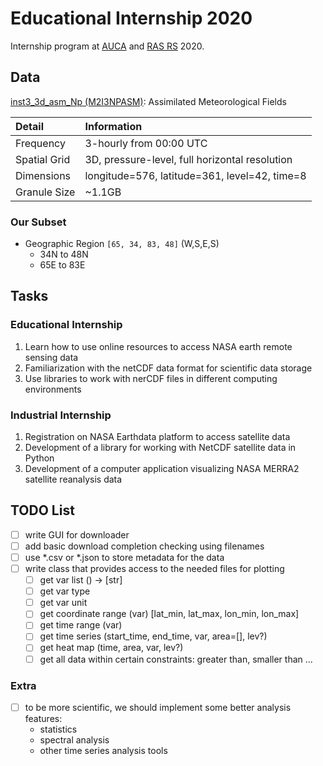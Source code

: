 # Educational Internship 2020

Internship program at [AUCA](https://auca.kg) and 
[RAS RS](http://www.gdirc.kg/en/) 2020.

## Data

[inst3_3d_asm_Np (M2I3NPASM)](https://disc.gsfc.nasa.gov/datasets/M2I3NPASM_5.12.4/summary): Assimilated Meteorological Fields

| Detail        | Information                                       |
|:--------------|:--------------------------------------------------|
| Frequency     | 3-hourly from 00:00 UTC                           |
| Spatial Grid  | 3D, pressure-level, full horizontal resolution    |
| Dimensions    | longitude=576, latitude=361, level=42, time=8     |
| Granule Size  | ~1.1GB                                            |

### Our Subset

- Geographic Region `[65, 34, 83, 48]` (W,S,E,S)
    - 34N to 48N 
    - 65E to 83E

## Tasks

### Educational Internship

1) Learn how to use online resources to access NASA earth remote sensing data
2) Familiarization with the netCDF data format for scientific data storage
3) Use libraries to work with nerCDF files in different computing environments

### Industrial Internship

1) Registration on NASA Earthdata platform to access satellite data
2) Development of a library for working with NetCDF satellite data in Python 
3) Development of a computer application visualizing NASA MERRA2 satellite 
reanalysis data

## TODO List

- [ ] write GUI for downloader
- [ ] add basic download completion checking using filenames
- [ ] use \*.csv or \*.json to store metadata for the data
- [ ] write class that provides access to the needed files for plotting
    - [ ] get var list () -> [str]
    - [ ] get var type
    - [ ] get var unit
    - [ ] get coordinate range (var) [lat\_min, lat\_max, lon\_min, lon\_max]
    - [ ] get time range (var)
    - [ ] get time series (start\_time, end\_time, var, area=[], lev?)
    - [ ] get heat map (time, area, var, lev?)
    - [ ] get all data within certain constraints: greater than, smaller than ...

### Extra

- [ ] to be more scientific, we should implement some better analysis features:
    - statistics
    - spectral analysis
    - other time series analysis tools

